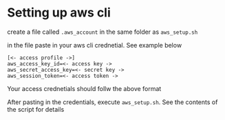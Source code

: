 # Setting up aws cli

create a file called `.aws_account` in the same folder as `aws_setup.sh`

in the file paste in your aws cli crednetial. See example below

```text
[<- access profile ->]
aws_access_key_id=<- access key ->
aws_secret_access_key=<- secret key ->
aws_session_token=<- access token ->
```

Your access crednetials should follw the above format

After pasting in the credentials, execute `aws_setup.sh`. See the contents of the script for details
